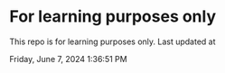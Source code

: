 # For learning purposes only
This repo is for learning purposes only.
Last updated at

Friday, June 7, 2024 1:36:51 PM

